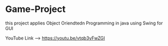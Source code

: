 # Game-Project

this project applies Object Oriendtedn Programming in java using Swing for GUI

YouTube Link --> https://youtu.be/vtqb3yFwZGI
